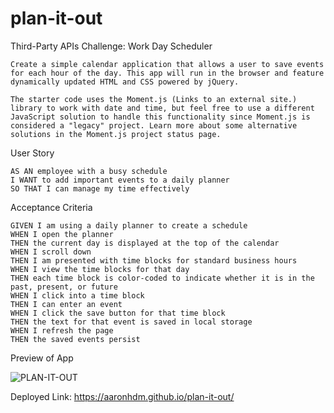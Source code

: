# plan-it-out

Third-Party APIs Challenge: Work Day Scheduler
```
Create a simple calendar application that allows a user to save events for each hour of the day. This app will run in the browser and feature dynamically updated HTML and CSS powered by jQuery.

The starter code uses the Moment.js (Links to an external site.) library to work with date and time, but feel free to use a different JavaScript solution to handle this functionality since Moment.js is considered a "legacy" project. Learn more about some alternative solutions in the Moment.js project status page.
```
User Story
```
AS AN employee with a busy schedule
I WANT to add important events to a daily planner
SO THAT I can manage my time effectively
```
Acceptance Criteria
```
GIVEN I am using a daily planner to create a schedule
WHEN I open the planner
THEN the current day is displayed at the top of the calendar
WHEN I scroll down
THEN I am presented with time blocks for standard business hours
WHEN I view the time blocks for that day
THEN each time block is color-coded to indicate whether it is in the past, present, or future
WHEN I click into a time block
THEN I can enter an event
WHEN I click the save button for that time block
THEN the text for that event is saved in local storage
WHEN I refresh the page
THEN the saved events persist
```
Preview of App

![PLAN-IT-OUT](https://user-images.githubusercontent.com/107087837/179884393-2c68eea1-d383-4738-b85a-e3e9f1cbdeac.png)

Deployed Link:  https://aaronhdm.github.io/plan-it-out/
